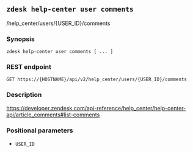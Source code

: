 ## `zdesk help-center user comments`

/help_center/users/{USER_ID}/comments

### Synopsis

    zdesk help-center user comments [ ... ]

### REST endpoint

    GET https://{HOSTNAME}/api/v2/help_center/users/{USER_ID}/comments

### Description

https://developer.zendesk.com/api-reference/help_center/help-center-api/article_comments#list-comments

### Positional parameters

* `USER_ID`

